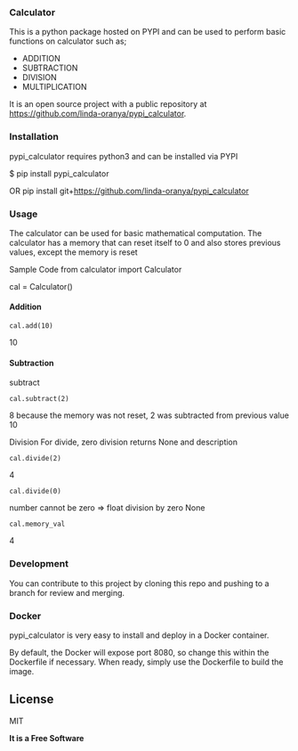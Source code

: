 ### Calculator 

This is a python package hosted on PYPI and can be used to perform basic functions on calculator such as;
- ADDITION
- SUBTRACTION
- DIVISION
- MULTIPLICATION

It is an open source project with a public repository at https://github.com/linda-oranya/pypi_calculator.



### Installation

pypi_calculator requires python3 and can be installed via PYPI

$ pip install pypi_calculator

OR pip install git+https://github.com/linda-oranya/pypi_calculator


### Usage
The calculator can be used for basic mathematical computation. The calculator has a memory that can reset itself to 0 and also stores previous values, except the memory is reset


Sample Code
from calculator import Calculator

cal = Calculator()
#### Addition

``cal.add(10)``

10

#### Subtraction
subtract

``cal.subtract(2)``

8
because the memory was not reset, 2 was subtracted from previous value 10

Division
For divide, zero division returns None and description

``cal.divide(2)``

4

``cal.divide(0)``

number cannot be zero => float division by zero
None

``cal.memory_val``

4

### Development
You can contribute to this project by cloning this repo and pushing to a branch for review and merging.

### Docker
pypi_calculator is very easy to install and deploy in a Docker container.

By default, the Docker will expose port 8080, so change this within the
Dockerfile if necessary. When ready, simply use the Dockerfile to
build the image.

## License

MIT

**It is a Free Software**